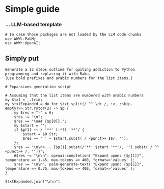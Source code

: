# Simple guide 

### ... LLM-based template

```perl6, results=hide, echo=FALSE
# In case those packages are not loaded by the LLM code chunks 
use WWW::PaLM;
use WWW::OpenAI;
```


## Simply put

```openai, format=values, temperature=1.25, max-tokens=800, results=asis, output-prompt=NONE, echo=FALSE
Generate a 12 steps outline for quiting addiction to Python programming and replacing it with Raku.
(Use bold prefixes and arabic numbers for the list items.)
```

```perl6, results=asis, output-prompt=NONE, echo=FALSE
# Expansions generation script

# Assuming that the list items are numbered with arabic numbers
my $txt = _.trim;
my $txtExpanded = do for $txt.split(/ ^^ \d+ /, :v, :skip-empty)>>.Str.rotor(2) -> $p {
    my $res = "-" x 6; 
    $res ~= "\n"; 
    $res ~= "\n## {$p[0]}.";
    my $start = '';
    if $p[1] ~~ / '**' (.*?) '**'/ {
        $start = $0.Str;
        $res ~= ' ' ~ $start.subst( / <punct>+ $$/, '');
    };
    $res ~= "\n\n>... {$p[1].subst(/'**' $start '**'/, '').subst( / ^^ <punct>+ /, '')}"; 
    #$res ~= "\n\n", openai-completion( "Expand upon: {$p[1]}", temperature => 1.45, max-tokens => 400, format=>'values' );
    $res ~= "\n\n", palm-generate-text( "Expand upon: {$p[1]}", temperature => 0.75, max-tokens => 400, format=>'values' );
}

$txtExpanded.join("\n\n") 
```